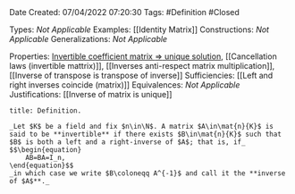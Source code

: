 <br />
<br />

Date Created: 07/04/2022 07:20:30
Tags: #Definition #Closed

Types: _Not Applicable_
Examples: [[Identity Matrix]]
Constructions: _Not Applicable_
Generalizations: _Not Applicable_

Properties: [Invertible coefficient matrix $\Rightarrow$ unique solution](Invertible%20coefficient%20matrix%20implies%20unique%20solution.md), [[Cancellation laws (invertible mattrix)]], [[Inverses anti-respect matrix multiplication]], [[Inverse of transpose is transpose of inverse]]
Sufficiencies: [[Left and right inverses coincide (matrix)]]
Equivalences: _Not Applicable_
Justifications: [[Inverse of matrix is unique]]

``` ad-Definition
title: Definition.

_Let $K$ be a field and fix $n\in\N$. A matrix $A\in\mat{n}{K}$ is said to be **invertible** if there exists $B\in\mat{n}{K}$ such that $B$ is both a left and a right-inverse of $A$; that is, if_
$$\begin{equation}
    AB=BA=I_n,
\end{equation}$$
_in which case we write $B\coloneqq A^{-1}$ and call it the **inverse of $A$**._

```

